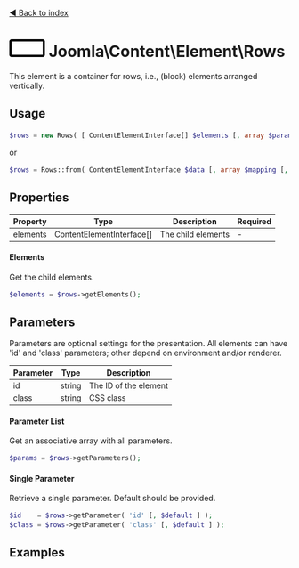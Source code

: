[◄ Back to index](index.md)
# ![Rows icon](assets/undefined.svg) Joomla\Content\Element\Rows

This element is a container for rows, i.e., (block) elements arranged vertically.

## Usage

```php
$rows = new Rows( [ ContentElementInterface[] $elements [, array $params ] ] );
```

or

```php
$rows = Rows::from( ContentElementInterface $data [, array $mapping [, array $params ] ] );
```



## Properties

Property | Type   | Description  | Required
-------- | ------ | ------------ | ----
elements | ContentElementInterface[] | The child elements | -

#### Elements

Get the child elements.



```php
$elements = $rows->getElements();
```

## Parameters

Parameters are optional settings for the presentation.
All elements can have 'id' and 'class' parameters; other depend on environment 
and/or renderer.

Parameter | Type   | Description
--------- | ------ | -----------
id        | string | The ID of the element
class     | string | CSS class

#### Parameter List

Get an associative array with all parameters.

```php
$params = $rows->getParameters();
```

#### Single Parameter

Retrieve a single parameter. Default should be provided.

```php
$id    = $rows->getParameter( 'id' [, $default ] );
$class = $rows->getParameter( 'class' [, $default ] );
```

## Examples

